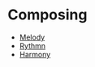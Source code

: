 # Composing

- [Melody](./composing/melody.md)
- [Rythmn](./composing/rythmn.md)
- [Harmony](./composing/harmony.md)
